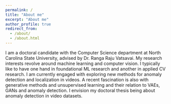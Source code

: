 ```yaml
---
permalink: /
title: "About me"
excerpt: "About me"
author_profile: true
redirect_from: 
  - /about/
  - /about.html
---
```


I am a doctoral candidate with the Computer Science department at North Carolina State University, advised by Dr. Ranga Raju Vatsavai. My research interests revolve around machine learning and computer vision. I typically like to have one hand in foundational ML research and another in applied CV research. I am currently engaged with exploring new methods for anomaly detection and localization in videos. A recent fascination is also with generative methods and unsupervised learning and their relation to VAEs, GANs and anomaly detection. I envision my doctoral thesis being about anomaly detection in video datasets. 
